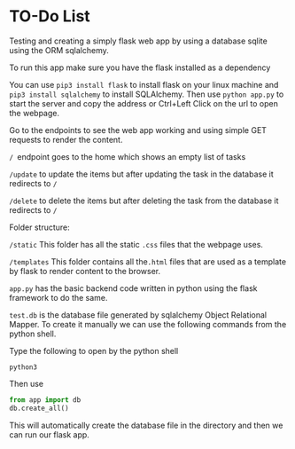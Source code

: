 # TO-Do List

Testing and creating a simply flask web app by using a database sqlite using the ORM sqlalchemy.

To run this app make sure you have the flask installed as a dependency

You can use `pip3 install flask` to install flask on your linux machine and `pip3 install sqlalchemy` to install SQLAlchemy. Then use `python app.py` to start the server and copy the address or Ctrl+Left Click on the url to open the webpage.

Go to the endpoints to see the web app working and using simple GET requests to render the content.

`/ `endpoint goes to the home which shows an empty list of tasks

`/update` to update the items but after updating the task in the database it redirects to `/`

`/delete` to delete the items but after deleting the task from the database it redirects to `/`

Folder structure:

`/static` This folder has all the static `.css` files that the webpage uses.

`/templates` This folder contains all the`.html` files that are used as a template by flask to render content to the browser.

`app.py` has the basic backend code written in python using the flask framework to do the same.

`test.db` is the database file generated by sqlalchemy Object Relational Mapper. To create it manually we can use the following commands from the python shell.

Type the following to open by the python shell

```
python3
```

Then use 

```python
from app import db
db.create_all()
```

This will automatically create the database file in the directory and then we can run our flask app.

